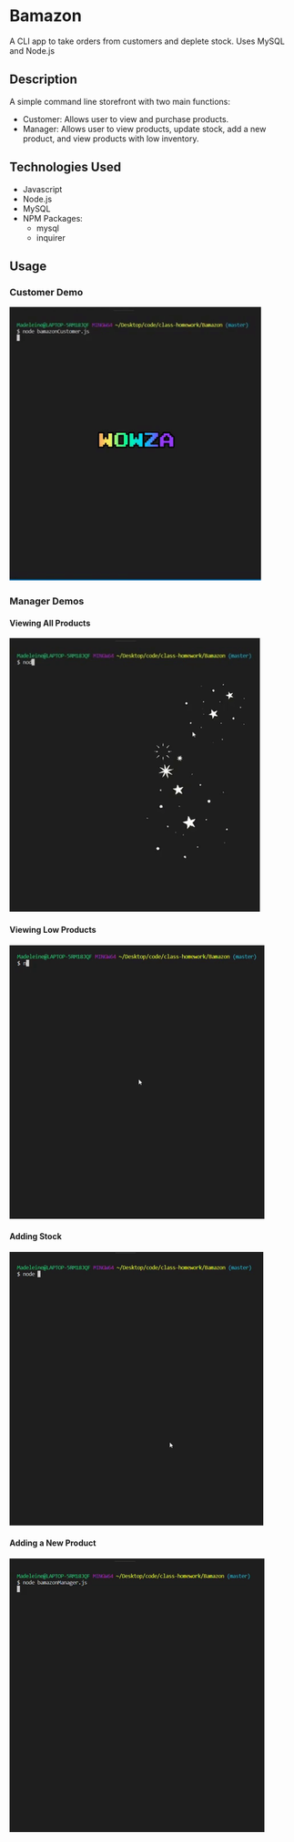 # Bamazon
A CLI app to take orders from customers and deplete stock. Uses MySQL and Node.js


## Description

A simple command line storefront with two main functions:  

* Customer: Allows user to view and purchase products.
* Manager: Allows user to view products, update stock, add a new product, and view products with low inventory. 


## Technologies Used  
* Javascript
* Node.js
* MySQL
* NPM Packages:
  - mysql
  - inquirer


## Usage

### Customer Demo


![bamazon-customer default image](images/bamCustomer.gif)



### Manager Demos


#### Viewing All Products

![view-products default image](images/bamManaViewProducts.gif)



#### Viewing Low Products

![view low stock default image](images/bamManaViewLow.gif)



#### Adding Stock

![adding stock default image](images/bamManaAddStock.gif)


#### Adding a New Product

![add new product default image](images/bamManaAddProduct.gif)